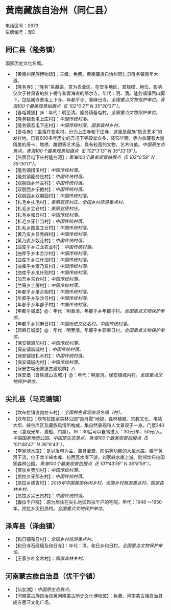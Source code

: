 # 黄南藏族自治州（同仁县）  
电话区号：0973  
车牌编号：青D  

## 同仁县（隆务镇）  
国家历史文化名城。  
* 【黄南州民族博物馆】：三级。免费。黄南藏族自治州同仁县隆务镇青年大道。  
* 【隆务寺】：“隆务”系藏语，意为农业区。在安多地区，其规模、地位、影响仅次于甘肃省的拉卜楞寺和青海省的塔尔寺。年代：明、清。隆务镇镇西山脚下，包括属寺吾屯上下寺、年都乎寺、郭麻日寺。*全国重点文物保护单位。青海100个最美观景拍摄点（E 102°0′21″ N 35°30′37″）。*  
* 【吾屯城堡】@：年代：明至清。隆务镇吾屯村。*全国重点文物保护单位。*    
* 【隆务镇吾屯上庄村】：*中国传统村落。*  
* 【隆务镇吾屯下庄村】：*中国传统村落。国家森林乡村。*  
* 【吾屯寺】：坐落在吾屯村，分为上庄寺和下庄寺，这里是藏族“热贡艺术”的发祥地。已有600多年历史的吾屯下寺殿堂众多，装饰华丽，寺内收藏有大量精美的唐卡、堆绣、雕塑等艺术品，具有较高的文物、艺术价值。*中国原生态景点。青海100个最美观景拍摄点（E 102°3′13″ N 35°33′19″）。*  
* 【热贡吾屯下庄村隆务河】：*青海100个最美观景拍摄点（E 102°0′59″ N 35°30′0″）。*  
* 【隆务镇措玉村】：*中国传统村落。*  
* 【隆务镇隆务庄村】：*中国传统村落。*  
* 【双朋西乡环主村】：*中国传统村落。*  
* 【双朋西乡宁他村】：*中国传统村落。*  
* 【双朋西乡双朋西村】：*中国传统村落。*  
* 【扎毛乡扎毛村】：*美丽宜居村庄。全国乡村旅游重点村。*  
* 【扎毛乡立仓村】：*美丽宜居村庄。*  
* 【扎毛乡和日村】：*中国传统村落。*  
* 【扎毛乡牙什当村】：*中国传统村落。*  
* 【扎毛乡国盖立仓村】：*中国传统村落。*  
* 【黄乃亥乡日秀麻村】：*中国传统村落。*  
* 【黄乃亥乡奴让村】：*中国传统村落。*  
* 【曲库乎乡江龙农业村】：*中国传统村落。*  
* 【曲库乎乡木合沙村】：*中国传统村落。*  
* 【曲库乎乡江什加村】：*中国传统村落。*  
* 【曲库乎乡索乃亥村】：*中国传统村落。*  
* 【曲库乎乡瓜什则村】：*中国传统村落。*  
* 【加吾乡吉仓村】：*中国传统村落。*  
* 【兰采乡土房村】：*中国传统村落。*  
* 【年都乎乡录合相村】：*中国传统村落。*  
* 【年都乎乡尕沙日村】：*中国传统村落。*  
* 【年都乎乡年都乎村】：*中国传统村落。*  
* 【年都乎城堡】@：年代：明至清。年都乎乡年都乎村。*全国重点文物保护单位。*  
* 【年都乎乡郭麻日村】：*中国历史文化名村。中国传统村落。*  
* 【郭麻日城堡】@：年代：明至清。年都乎乡郭麻日村。*全国重点文物保护单位。*  
* 【保安镇浪加村】：*中国传统村落。*  
* 【保安镇新城村 】：*中国传统村落。*  
* 【保安镇银扎木村】：*中国传统村落。*  
* 【保安镇城内村】：*中国传统村落。*  
* 【保安古屯田寨堡古建筑群】△  
* 【保安堡（含铁城山古城）】@：年代：明至清。保安镇城内村。*全国重点文物保护单位。*  

## 尖扎县（马克塘镇）  
* 【坎布拉镇直岗拉卡村】：*全国特色景观旅游名镇（村）。*  
* 【坎布拉】：坎布拉国家森林公园“是丹霞”地貌，森林植被、宗教文化、电站大坝、峡谷库区及藏族风情所构成，集自然景观和人文景观于一身。门票240元（含观光车、游船、门票）。16：30后可以自驾进入：30元/车、50元/人。*中国国家地质公园。中国原生态景点。青海100个最美观景拍摄点（E 101°48′47″ N 36°6′43″）。*  
* 【李家峡水库】：是以发电为主，兼具灌溉、防洪等功能的大型水库。建于黄河干流，位于龙羊峡水库、拉西瓦水库下游，刘家峡水库上游。毗邻坎布拉国家森林公园。*青海100个最美观景拍摄点（E 101°43′59″ N 36°8′59″）。*  
* 【贾加乡贾加村】：*中国传统村落。*  
* 【昂拉乡牙那东村】：*中国传统村落。*  
* 【昂拉乡德吉村】：*2018年中国美丽休闲乡村。全国乡村旅游重点村。国家森林乡村。*  
* 【昂拉乡尖巴昂村】：*中国传统村落。*  
* 【囊拉千户院】：原为居住在尖扎地区昂拉千户的宅院。年代：1948 ～1950年。昂拉乡尖巴昂村。*全国重点文物保护单位。*  

## 泽库县（泽曲镇）  
* 【和日镇和日村】：*全国乡村旅游重点村。*  
* 【和日寺石经墙及和日寺】：年代：清。和日乡和日村。*全国重点文物保护单位。*  
* 【王家乡叶金木村】：*国家森林乡村。*  

## 河南蒙古族自治县（优干宁镇）  
* 【仙女湖】：*中国原生态景点。*  
* 【河南蒙古族自治县黄河南蒙古历史文化博物馆】：免费。河南蒙古族自治县成吉思汗文化广场。  
